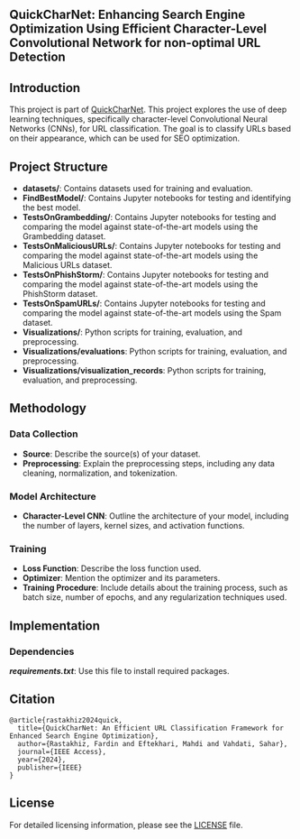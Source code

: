 ## QuickCharNet: Enhancing Search Engine Optimization Using Efficient Character-Level Convolutional Network for non-optimal URL Detection

## Introduction

This project is part of [QuickCharNet](https://ieeexplore.ieee.org/document/10729268). This project explores the use of deep learning techniques, specifically character-level Convolutional Neural Networks (CNNs), for URL classification. The goal is to classify URLs based on their appearance, which can be used for SEO optimization.

## Project Structure

- **datasets/**: Contains datasets used for training and evaluation.
- **FindBestModel/**: Contains Jupyter notebooks for testing and identifying the best model.
- **TestsOnGrambedding/**: Contains Jupyter notebooks for testing and comparing the model against state-of-the-art models using the Grambedding dataset.
- **TestsOnMaliciousURLs/**: Contains Jupyter notebooks for testing and comparing the model against state-of-the-art models using the Malicious URLs dataset.
- **TestsOnPhishStorm/**: Contains Jupyter notebooks for testing and comparing the model against state-of-the-art models using the PhishStorm dataset.
- **TestsOnSpamURLs/**: Contains Jupyter notebooks for testing and comparing the model against state-of-the-art models using the Spam dataset.
- **Visualizations/**: Python scripts for training, evaluation, and preprocessing.
- **Visualizations/evaluations**: Python scripts for training, evaluation, and preprocessing.
- **Visualizations/visualization_records**: Python scripts for training, evaluation, and preprocessing.

## Methodology

### Data Collection

- **Source**: Describe the source(s) of your dataset.
- **Preprocessing**: Explain the preprocessing steps, including any data cleaning, normalization, and tokenization.

### Model Architecture

- **Character-Level CNN**: Outline the architecture of your model, including the number of layers, kernel sizes, and activation functions.

### Training

- **Loss Function**: Describe the loss function used.
- **Optimizer**: Mention the optimizer and its parameters.
- **Training Procedure**: Include details about the training process, such as batch size, number of epochs, and any regularization techniques used.

## Implementation

### Dependencies

**_requirements.txt_**: Use this file to install required packages.

## Citation

```bibtext
@article{rastakhiz2024quick,
  title={QuickCharNet: An Efficient URL Classification Framework for Enhanced Search Engine Optimization},
  author={Rastakhiz, Fardin and Eftekhari, Mahdi and Vahdati, Sahar},
  journal={IEEE Access},
  year={2024},
  publisher={IEEE}
}
```

## License
For detailed licensing information, please see the [LICENSE](LICENSE) file.
